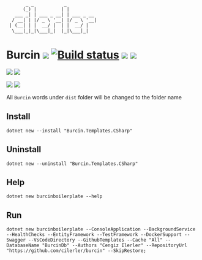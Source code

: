 ```
       _ _           _
      (_) |         | |
   ___ _| | ___ _ __| | ___ _ __
  / __| | |/ _ \ '__| |/ _ \ '__|
 | (__| | |  __/ |  | |  __/ |
  \___|_|_|\___|_|  |_|\___|_|
```

# Burcin [![](https://camo.githubusercontent.com/5a11fc143b729c5d9dfd8a88097be39354fd9230/68747470733a2f2f6261646765732e6769747465722e696d2f63696c65726c65722d62757263696e2f4c6f6262792e737667)](https://gitter.im/cilerler-burcin/Lobby?utm_source=badge&utm_medium=badge&utm_campaign=pr-badge&utm_content=body_badge) [![Build status](https://ci.appveyor.com/api/projects/status/607wc5eksiusq4jl?svg=true)](https://ci.appveyor.com/project/cilerler/burcin) [![](https://ilerler.visualstudio.com/_apis/public/build/definitions/94517f08-14c6-4500-af55-611a030525e3/50/badge)](https://ilerler.visualstudio.com/Burcin/_build) [![](https://img.shields.io/badge/stackoverflow-burcin-orange.svg)](https://stackoverflow.com/questions/tagged/burcin)

[![](https://img.shields.io/nuget/v/Burcin.Templates.CSharp.svg)](https://www.nuget.org/packages/Burcin.Templates.CSharp)
![](https://img.shields.io/nuget/dt/Burcin.Templates.CSharp.svg)

![](https://img.shields.io/github/release/cilerler/burcin.svg)
![](https://img.shields.io/github/downloads/cilerler/burcin/latest/total.svg)


All `Burcin` words under `dist` folder will be changed to the folder name

## Install

```
dotnet new --install "Burcin.Templates.CSharp"
```

## Uninstall
```
dotnet new --uninstall "Burcin.Templates.CSharp"
```

## Help

```
dotnet new burcinboilerplate --help
```

## Run
```
dotnet new burcinboilerplate --ConsoleApplication --BackgroundService --HealthChecks --EntityFramework --TestFramework --DockerSupport --Swagger --VsCodeDirectory --GithubTemplates --Cache "All" --DatabaseName "BurcinDb" --Authors "Cengiz Ilerler" --RepositoryUrl "https://github.com/cilerler/burcin" --SkipRestore;
```